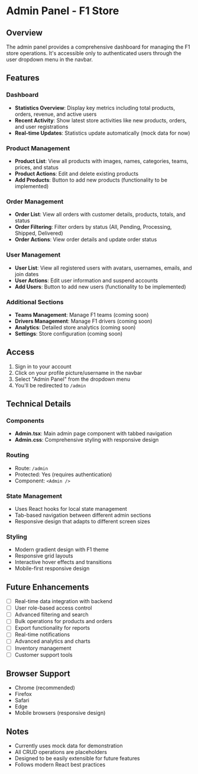 # Admin Panel - F1 Store

## Overview
The admin panel provides a comprehensive dashboard for managing the F1 store operations. It's accessible only to authenticated users through the user dropdown menu in the navbar.

## Features

### Dashboard
- **Statistics Overview**: Display key metrics including total products, orders, revenue, and active users
- **Recent Activity**: Show latest store activities like new products, orders, and user registrations
- **Real-time Updates**: Statistics update automatically (mock data for now)

### Product Management
- **Product List**: View all products with images, names, categories, teams, prices, and status
- **Product Actions**: Edit and delete existing products
- **Add Products**: Button to add new products (functionality to be implemented)

### Order Management
- **Order List**: View all orders with customer details, products, totals, and status
- **Order Filtering**: Filter orders by status (All, Pending, Processing, Shipped, Delivered)
- **Order Actions**: View order details and update order status

### User Management
- **User List**: View all registered users with avatars, usernames, emails, and join dates
- **User Actions**: Edit user information and suspend accounts
- **Add Users**: Button to add new users (functionality to be implemented)

### Additional Sections
- **Teams Management**: Manage F1 teams (coming soon)
- **Drivers Management**: Manage F1 drivers (coming soon)
- **Analytics**: Detailed store analytics (coming soon)
- **Settings**: Store configuration (coming soon)

## Access
1. Sign in to your account
2. Click on your profile picture/username in the navbar
3. Select "Admin Panel" from the dropdown menu
4. You'll be redirected to `/admin`

## Technical Details

### Components
- **Admin.tsx**: Main admin page component with tabbed navigation
- **Admin.css**: Comprehensive styling with responsive design

### Routing
- Route: `/admin`
- Protected: Yes (requires authentication)
- Component: `<Admin />`

### State Management
- Uses React hooks for local state management
- Tab-based navigation between different admin sections
- Responsive design that adapts to different screen sizes

### Styling
- Modern gradient design with F1 theme
- Responsive grid layouts
- Interactive hover effects and transitions
- Mobile-first responsive design

## Future Enhancements
- [ ] Real-time data integration with backend
- [ ] User role-based access control
- [ ] Advanced filtering and search
- [ ] Bulk operations for products and orders
- [ ] Export functionality for reports
- [ ] Real-time notifications
- [ ] Advanced analytics and charts
- [ ] Inventory management
- [ ] Customer support tools

## Browser Support
- Chrome (recommended)
- Firefox
- Safari
- Edge
- Mobile browsers (responsive design)

## Notes
- Currently uses mock data for demonstration
- All CRUD operations are placeholders
- Designed to be easily extensible for future features
- Follows modern React best practices
